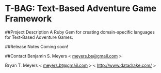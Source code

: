 # T-BAG: Text-Based Adventure Game Framework

##Project Description
A Ruby Gem for creating domain-specific languages for Text-Based Adventure Games.

##Release Notes
Coming soon!

##Contact
Benjamin S. Meyers < <meyers.bs@gmail.com> >

Bryan T. Meyers < <meyers.bt@gmail.com> > < <http://www.datadrake.com/> >

